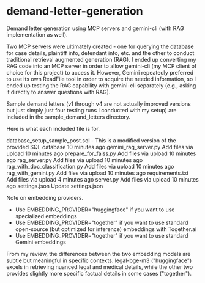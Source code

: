 # demand-letter-generation
Demand letter generation using MCP servers and gemini-cli (with RAG implementation as well).

Two MCP servers were ultimately created - one for querying the database for case details, plaintiff info, defendant info, etc. and the other to conduct traditional retrieval augmented generation (RAG). I ended up converting my RAG code into an MCP server in order to allow gemini-cli (my MCP client of choice for this project) to access it. However, Gemini repeatedly preferred to use its own ReadFile tool in order to acquire the needed information, so I ended up testing the RAG capability with gemini-cli separately (e.g., asking it directly to answer questions with RAG).

Sample demand letters (v1 through v4 are not actually improved versions but just simply just four testing runs I conducted with my setup) are included in the sample_demand_letters directory.

Here is what each included file is for.

database_setup_sample_post.sql - This is a modified version of the provided SQL database 
10 minutes ago
gemini_rag_server.py
Add files via upload
10 minutes ago
prepare_for_faiss.py
Add files via upload
10 minutes ago
rag_server.py
Add files via upload
10 minutes ago
rag_with_doc_classification.py
Add files via upload
10 minutes ago
rag_with_gemini.py
Add files via upload
10 minutes ago
requirements.txt
Add files via upload
4 minutes ago
server.py
Add files via upload
10 minutes ago
settings.json
Update settings.json



Note on embedding providers.
- Use EMBEDDING_PROVIDER="huggingface" if you want to use specialized embeddings
- Use EMBEDDING_PROVIDER="together" if you want to use standard open-source (but optimized for inference) embeddings with Together.ai
- Use EMBEDDING_PROVIDER="together" if you want to use standard Gemini embeddings

From my review, the differences between the two embedding models are subtle but meaningful in specific contexts. legal-bge-m3 ("huggingface") excels in retrieving nuanced legal and medical details, while the other two provides slightly more specific factual details in some cases ("together").

